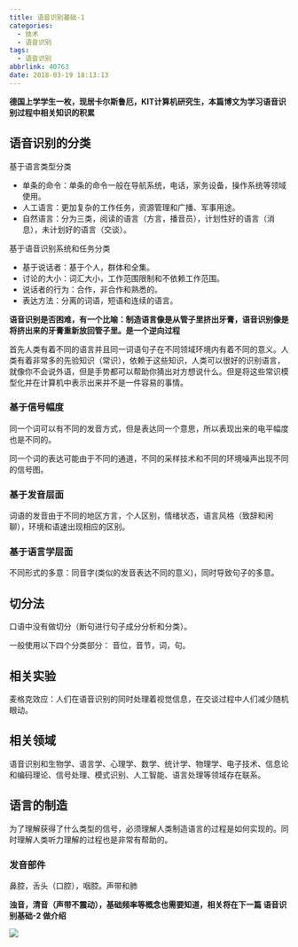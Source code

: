 ```yaml
---
title: 语音识别基础-1
categories: 
  - 技术
  - 语音识别
tags:
  - 语音识别
abbrlink: 40763
date: 2018-03-19 18:13:13
---
```


**德国上学学生一枚，现居卡尔斯鲁厄，KIT计算机研究生，本篇博文为学习语音识别过程中相关知识的积累**

## 语音识别的分类

基于语言类型分类

- 单条的命令：单条的命令一般在导航系统，电话，家务设备，操作系统等领域使用。
- 人工语言：更加复杂的工作任务，资源管理和广播、军事用途。
- 自然语言：分为三类，阅读的语言（方言，播音员），计划性好的语言（消息），未计划好的语言（交谈）。

基于语音识别系统和任务分类

- 基于说话者：基于个人，群体和全集。
- 讨论的大小：词汇大小，工作范围限制和不依赖工作范围。
- 说话者的行为：合作，非合作和熟悉的。
- 表达方法：分离的词语，短语和连续的语言。

**语音识别是否困难，有一个比喻：制造语言像是从管子里挤出牙膏，语音识别像是将挤出来的牙膏重新放回管子里。是一个逆向过程**

首先人类有着不同的语言并且同一词语句子在不同领域环境内有着不同的意义。人类有着非常多的先验知识（常识），依赖于这些知识，人类可以很好的识别语言，就像你不会说外语，但是手势都可以帮助你猜出对方想说什么。但是将这些常识模型化并在计算机中表示出来并不是一件容易的事情。

### 基于信号幅度

同一个词可以有不同的发音方式，但是表达同一个意思，所以表现出来的电平幅度也是不同的。

同一个词的表达可能由于不同的通道，不同的采样技术和不同的环境噪声出现不同的信号图。

### 基于发音层面

词语的发音由于不同的地区方言，个人区别，情绪状态，语言风格（致辞和闲聊），环境和语速出现相应的区别。

### 基于语言学层面

不同形式的多意：同音字(类似的发音表达不同的意义)，同时导致句子的多意。

## 切分法

口语中没有做切分（断句进行句子成分分析和分类）。

一般使用以下四个分类部分： 音位，音节，词，句。

## 相关实验

麦格克效应：人们在语音识别的同时处理着视觉信息，在交谈过程中人们减少随机眼动。

## 相关领域

语音识别和生物学、语言学、心理学、数学、统计学、物理学、电子技术、信息论和编码理论、信号处理、模式识别、人工智能、语言处理等领域存在联系。

## 语言的制造

为了理解获得了什么类型的信号，必须理解人类制造语言的过程是如何实现的。同时理解人类听力理解的过程也是非常有帮助的。

### 发音部件

鼻腔，舌头（口腔），咽腔。声带和肺

**浊音，清音（声带不震动），基础频率等概念也需要知道，相关将在下一篇 语音识别基础-2 做介绍**

![](https://storage.googleapis.com/ning_picture/mainlogo.png)
